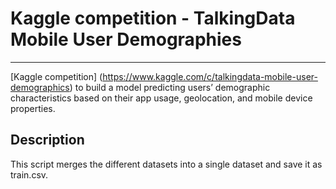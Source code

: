 # Kaggle competition - TalkingData Mobile User Demographies
--------------------------------------

[Kaggle competition] (https://www.kaggle.com/c/talkingdata-mobile-user-demographics) to build a model predicting users’ demographic characteristics based on their app usage, geolocation, and mobile device properties.

## Description
This script merges the different datasets into a single dataset and save it as train.csv.
